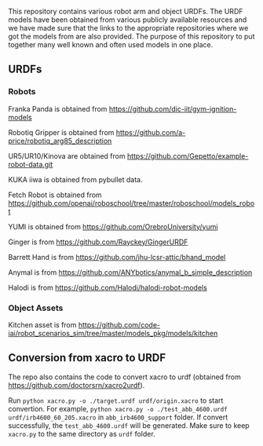 This repository contains various robot arm and object URDFs. The URDF models have been obtained from various publicly available resources and we have made sure that the links to the appropriate repositories where we got the models from are also provided. The purpose of this repository to put together many well known and often used models in one place. 

## URDFs

### Robots 

Franka Panda is obtained from https://github.com/dic-iit/gym-ignition-models

Robotiq Gripper is obtained from https://github.com/a-price/robotiq_arg85_description

UR5/UR10/Kinova are obtained from https://github.com/Gepetto/example-robot-data.git

KUKA iiwa is obtained from pybullet data.

Fetch Robot is obtained from https://github.com/openai/roboschool/tree/master/roboschool/models_robot

YUMI is obtained from https://github.com/OrebroUniversity/yumi

Ginger is from https://github.com/Rayckey/GingerURDF

Barrett Hand is from https://github.com/jhu-lcsr-attic/bhand_model

Anymal is from https://github.com/ANYbotics/anymal_b_simple_description

Halodi is from https://github.com/Halodi/halodi-robot-models

### Object Assets 

Kitchen asset is from https://github.com/code-iai/robot_scenarios_sim/tree/master/models_pkg/models/kitchen

## Conversion from xacro to URDF

The repo also contains the code to convert xacro to urdf (obtained from https://github.com/doctorsrn/xacro2urdf). 

Run `python xacro.py -o ./target.urdf urdf/origin.xacro` to start convertion. For example, `python xacro.py -o ./test_abb_4600.urdf urdf/irb4600_60_205.xacro` in `abb_irb4600_support` folder. If convert successfully, the `test_abb_4600.urdf` will be generated. Make sure to keep `xacro.py` to the same directory as `urdf` folder.
